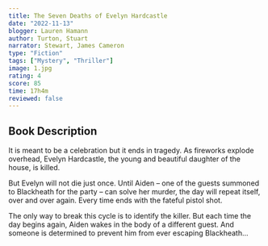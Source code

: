 ```yaml
---
title: The Seven Deaths of Evelyn Hardcastle
date: "2022-11-13"
blogger: Lauren Hamann
author: Turton, Stuart
narrator: Stewart, James Cameron
type: "Fiction"
tags: ["Mystery", "Thriller"]
image: 1.jpg
rating: 4
score: 85
time: 17h4m
reviewed: false
---
```


## Book Description

It is meant to be a celebration but it ends in tragedy. As fireworks explode overhead, Evelyn Hardcastle, the young and beautiful daughter of the house, is killed.

But Evelyn will not die just once. Until Aiden – one of the guests summoned to Blackheath for the party – can solve her murder, the day will repeat itself, over and over again. Every time ends with the fateful pistol shot.

The only way to break this cycle is to identify the killer. But each time the day begins again, Aiden wakes in the body of a different guest. And someone is determined to prevent him from ever escaping Blackheath...
